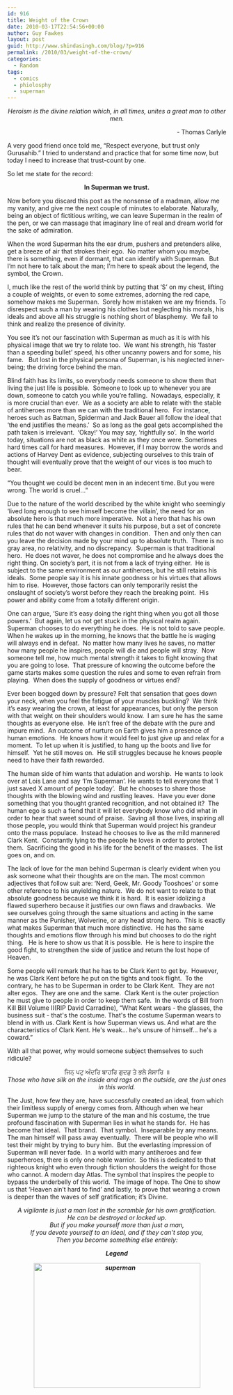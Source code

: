 ```yaml
---
id: 916
title: Weight of the Crown
date: 2010-03-17T22:54:56+00:00
author: Guy Fawkes
layout: post
guid: http://www.shindasingh.com/blog/?p=916
permalink: /2010/03/weight-of-the-crown/
categories:
  - Random
tags:
  - comics
  - phiolosphy
  - superman
---
```

<p style="text-align: center;">
  <em>Heroism is the divine relation which, in all times, unites a great man to other men.</em>
</p>

<p style="text-align: right;">
  <em>- <span style="font-style: normal;">Thomas Carlyle</span></em>
</p>

A very good friend once told me, “Respect everyone, but trust only Gurusahib.” I tried to understand and practice that for some time now, but today I need to increase that trust-count by one.

So let me state for the record:

<p align="center">
  <strong>In Superman we trust.</strong>
</p>

Now before you discard this post as the nonsense of a madman, allow me my vanity, and give me the next couple of minutes to elaborate. Naturally, being an object of fictitious writing, we can leave Superman in the realm of the pen, or we can massage that imaginary line of real and dream world for the sake of admiration.

When the word Superman hits the ear drum, pushers and pretenders alike, get a breeze of air that strokes their ego.  No matter whom you maybe, there is something, even if dormant, that can identify with Superman.  But I’m not here to talk about the man; I’m here to speak about the legend, the symbol, the Crown.

I, much like the rest of the world think by putting that ‘S’ on my chest, lifting a couple of weights, or even to some extremes, adorning the red cape, somehow makes me Superman.  Sorely how mistaken we are my friends. To disrespect such a man by wearing his clothes but neglecting his morals, his ideals and above all his struggle is nothing short of blasphemy.  We fail to think and realize the presence of divinity.

You see it’s not our fascination with Superman as much as it is with his physical image that we try to relate too.  We want his strength, his ‘faster than a speeding bullet’ speed, his other uncanny powers and for some, his fame.   But lost in the physical persona of Superman, is his neglected inner-being; the driving force behind the man.

Blind faith has its limits, so everybody needs someone to show them that living the just life is possible.  Someone to look up to whenever you are down, someone to catch you while you’re falling.  Nowadays, especially, it is more crucial than ever.  We as a society are able to relate with the stable of antiheroes more than we can with the traditional hero.  For instance, heroes such as Batman, Spiderman and Jack Bauer all follow the ideal that ‘the end justifies the means.’  So as long as the goal gets accomplished the path taken is irrelevant.  ‘Okay!’ You may say, ‘rightfully so’.  In the world today, situations are not as black as white as they once were. Sometimes hard times call for hard measures.  However, if I may borrow the words and actions of Harvey Dent as evidence, subjecting ourselves to this train of thought will eventually prove that the weight of our vices is too much to bear.

“You thought we could be decent men in an indecent time. But you were wrong. The world is cruel…”

Due to the nature of the world described by the white knight who seemingly ‘lived long enough to see himself become the villain’, the need for an absolute hero is that much more imperative.  Not a hero that has his own rules that he can bend whenever it suits his purpose, but a set of concrete rules that do not waver with changes in condition.  Then and only then can you leave the decision made by your mind up to absolute truth.  There is no gray area, no relativity, and no discrepancy.  Superman is that traditional hero.  He does not waver, he does not compromise and he always does the right thing. On society’s part, it is not from a lack of trying either.  He is subject to the same environment as our antiheroes, but he still retains his ideals.  Some people say it is his innate goodness or his virtues that allows him to rise.  However, those factors can only temporarily resist the onslaught of society’s worst before they reach the breaking point.  His power and ability come from a totally different origin.

One can argue, ‘Sure it’s easy doing the right thing when you got all those powers.’  But again, let us not get stuck in the physical realm again.  Superman chooses to do everything he does.  He is not told to save people. When he wakes up in the morning, he knows that the battle he is waging will always end in defeat.  No matter how many lives he saves, no matter how many people he inspires, people will die and people will stray.  Now someone tell me, how much mental strength it takes to fight knowing that you are going to lose.  That pressure of knowing the outcome before the game starts makes some question the rules and some to even refrain from playing.  When does the supply of goodness or virtues end?

Ever been bogged down by pressure? Felt that sensation that goes down your neck, when you feel the fatigue of your muscles buckling?  We think it’s easy wearing the crown, at least for appearances, but only the person with that weight on their shoulders would know.  I am sure he has the same thoughts as everyone else.  He isn’t free of the debate with the pure and impure mind.  An outcome of nurture on Earth gives him a presence of human emotions.  He knows how it would feel to just give up and relax for a moment.  To let up when it is justified, to hang up the boots and live for himself.  Yet he still moves on.  He still struggles because he knows people need to have their faith rewarded.

The human side of him wants that adulation and worship.  He wants to look over at Lois Lane and say ‘I’m Superman’. He wants to tell everyone that ‘I just saved X amount of people today’.  But he chooses to share those thoughts with the blowing wind and rustling leaves.  Have you ever done something that you thought granted recognition, and not obtained it?  The human ego is such a fiend that it will let everybody know who did what in order to hear that sweet sound of praise.  Saving all those lives, inspiring all those people, you would think that Superman would project his grandeur onto the mass populace.  Instead he chooses to live as the mild mannered Clark Kent.  Constantly lying to the people he loves in order to protect them.  Sacrificing the good in his life for the benefit of the masses.  The list goes on, and on.

The lack of love for the man behind Superman is clearly evident when you ask someone what their thoughts are on the man. The most common adjectives that follow suit are: ‘Nerd, Geek, Mr. Goody Tooshoes’ or some other reference to his unyielding nature.  We do not want to relate to that absolute goodness because we think it is hard.  It is easier idolizing a flawed superhero because it justifies our own flaws and drawbacks.  We see ourselves going through the same situations and acting in the same manner as the Punisher, Wolverine, or any head strong hero.  This is exactly what makes Superman that much more distinctive.  He has the same thoughts and emotions flow through his mind but chooses to do the right thing.   He is here to show us that it is possible.  He is here to inspire the good fight, to strengthen the side of justice and return the lost hope of Heaven.

Some people will remark that he has to be Clark Kent to get by.  However, he was Clark Kent before he put on the tights and took flight.  To the contrary, he has to be Superman in order to be Clark Kent.  They are not alter egos.  They are one and the same.  Clark Kent is the outer projection he must give to people in order to keep them safe.  In the words of Bill from Kill Bill Volume II(RIP David Carradine), “What Kent wears - the glasses, the business suit - that's the costume. That's the costume Superman wears to blend in with us. Clark Kent is how Superman views us. And what are the characteristics of Clark Kent. He's weak... he's unsure of himself... he's a coward.”

With all that power, why would someone subject themselves to such ridicule?

<p style="text-align: center; ">
  ਜਿਨ੍‍ ਪਟੁ ਅੰਦਰਿ ਬਾਹਰਿ ਗੁਦੜੁ ਤੇ ਭਲੇ ਸੰਸਾਰਿ ॥<br /> <em>Those who have silk on the inside and rags on the outside, are the just ones in this world.</em>
</p>

<p style="text-align: left;">
  <em><span style="font-style: normal;">The Just, how few they are, have successfully created an ideal, from which their limitless supply of energy comes from. Although when we hear Superman we jump to the stature of the man and his costume, the true profound fascination with Superman lies in what he stands for.  He has become that ideal.  That brand.  That symbol.  Inseparable by any means.  The man himself will pass away eventually.  There will be people who will test their might by trying to bury him.  But the everlasting impression of Superman will never fade.  In a world with many antiheroes and few superheroes, there is only one noble warrior.  So this is dedicated to that righteous knight who even through fiction shoulders the weight for those who cannot. A modern day Atlas. The symbol that inspires the people to bypass the underbelly of this world.  The image of hope. The One to show us that ‘Heaven ain’t hard to find’ and lastly, to prove that wearing a crown is deeper than the waves of self gratification; it’s Divine.</span></em>
</p>

<p align="center">
  <em>A vigilante is just a man lost in the scramble for his own gratification.<br /> He can be destroyed or locked up.<br /> But if you make yourself more than just a man,<br /> If you devote yourself to an ideal, and if they can’t stop you,<br /> Then you become something else entirely:</em>
</p>

<p align="center">
  <strong><em>Legend</em></strong>
</p>

<p style="text-align: center;" align="center">
  <strong><em><a href="http://www.shindasingh.com/blog/wp-content/uploads/2010/03/superman.png"><img class="aligncenter size-full wp-image-917" title="superman" src="http://www.shindasingh.com/blog/wp-content/uploads/2010/03/superman.png" alt="superman" width="383" height="287" /></a><br /> </em></strong>
</p>